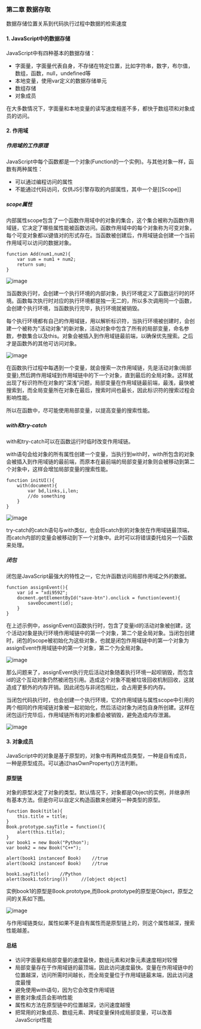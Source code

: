 ### 第二章 数据存取

数据存储位置关系到代码执行过程中数据的检索速度

#### 1. JavaScript中的数据存储

JavaScript中有四种基本的数据存储：

- 字面量，字面量代表自身，不存储在特定位置，比如字符串，数字，布尔值，数组，函数，null，undefined等
- 本地变量，使用var定义的数据存储单元
- 数组存储
- 对象成员

在大多数情况下，字面量和本地变量的读写速度相差不多，都快于数组项和对象成员的访问。

#### 2. 作用域

##### 作用域的工作原理

JavaScript中每个函数都是一个对象(Function的一个实例)。与其他对象一样，函数有两种属性：

- 可以通过编程访问的属性
- 不能通过代码访问，仅供JS引擎存取的内部属性，其中一个是[[Scope]]

##### scope属性

内部属性scope包含了一个函数作用域中的对象的集合，这个集合被称为函数作用域链，它决定了哪些属性能被函数访问。函数作用域中的每个对象称为可变对象，每个可变对象都以键值对的形式存在。当函数被创建后，作用域链会创建一个当前作用域可以访问的数据对象。

```
function Add(num1,num2){
	var sum = num1 + num2;
	return sum;
}
```

![image](https://github.com/xswei/JavaScript_Faster/blob/master/Data_Access/images/add.png)

当函数执行时，会创建一个执行环境的内部对象，执行环境定义了函数运行时的环境。函数每次执行时对应的执行环境都是独一无二的，所以多次调用同一个函数，会创建个执行环境，当函数执行完毕，执行环境就被销毁。

每个执行环境都有自己的作用域链，用以解析标识符，当执行环境被创建时，会创建一个被称为"活动对象"的新对象，活动对象中包含了所有的局部变量，命名参数，参数集合以及this。对象会被插入到作用域链最前端，以确保优先搜索。之后才是函数外的其他可访问对象。


![image](https://github.com/xswei/JavaScript_Faster/blob/master/Data_Access/images/add_run.png)

在函数执行过程中每遇到一个变量，就会搜索一次作用域链，先是活动对象(局部变量),然后跨作用域域到作用域链中的下一个对象，直到最后的全局对象。这样就出现了标识符所在对象的"深浅"问题，局部变量在作用域链最前端，最浅，最快被搜索到，而全局变量所在对象在最后，搜索时间也最长，因此标识符的搜索过程会影响性能。

所以在函数中，尽可能使用局部变量，以提高变量的搜索性能。

##### with和try-catch

with和try-catch可以在函数运行时临时改变作用域链。

with语句会给对象的所有属性创建一个变量，当执行到with时，with所包含的对象会被插入到作用域链的最前端，而原本在最前端的局部变量对象则会被移动到第二个对象中，这样会增加局部变量的搜索性能。

```
function initUI(){
	with(document){
		var bd,links,i,len;
		//do something
	}
}
```

![image](https://github.com/xswei/JavaScript_Faster/blob/master/Data_Access/images/with.png)


try-catch的catch语句与with类似，也会将catch到的对象放在作用域链最顶端，而catch内部的变量会被移动到下一个对象中。此时可以将错误委托给另一个函数来处理。

##### 闭包

闭包是JavaScript最强大的特性之一，它允许函数访问局部作用域之外的数据。

```
function assignEvent(){
	var id = "xdi9592";
	docment.getElementById("save-btn").onclick = function(event){
		saveDocument(id);
	}
}
```
在上述示例中，assignEvent()函数执行时，包含了变量id的活动对象被创建，这个活动对象是执行环境作用域链中的第一个对象，第二个是全局对象。当闭包创建时，闭包的scope被初始化为这些对象，也就是闭包作用域链中的第一个对象为assignEvent作用域链中的第一个对象，第二个为全局对象。

![image](https://github.com/xswei/JavaScript_Faster/blob/master/Data_Access/images/assignEvents.png)


那么问题来了，assignEvent执行完后活动对象随着执行环境一起呗销毁，而包含id的这个互动对象仍然被闭包引用。造成这个对象不能被垃圾回收机制回收，这就造成了额外的内存开销。因此闭包与非闭包相比，会占用更多的内存。

当闭包代码执行时，也会创建一个执行环境，它的作用域链与属性scope中引用的两个相同的作用域链对象被一起初始化，然后活动对象为闭包自身所创建。这样在闭包运行完毕后，作用域链所有的对象都会被销毁，避免造成内存泄漏。

![image](https://github.com/xswei/JavaScript_Faster/blob/master/Data_Access/images/bibao_run.png)

#### 3. 对象成员

JavaScript中的对象是基于原型的，对象中有两种成员类型，一种是自有成员，一种是原型成员。可以通过hasOwnProperty()方法判断。

#### 原型链

对象的原型决定了对象的类型。默认情况下，对象都是Object的实例，并继承所有基本方法。但是你可以自定义构造函数来创建另一种类型的原型。

```
function Book(title){
	this.title = title;
}
Book.prototype.sayTitle = function(){
	alert(this.title);
}
var book1 = new Book("Python");
var book2 = new Book("C++");

alert(book1 instanceof Book)	//true
alert(book2 instanceof Book)	//true

book1.sayTitle() 	//Python
alert(book1.toString()) 	//[object object]

```

实例book1的原型是Book.prototype,而Book.prototype的原型是Object，原型之间的关系如下图。

![image](https://github.com/xswei/JavaScript_Faster/blob/master/Data_Access/images/prototype.png)


与作用域链类似，属性如果不是自有属性而是原型链上的，则这个属性越深，搜索性能越差。

#### 总结

- 访问字面量和局部变量的速度最快，数组元素和对象元素速度相对较慢
- 局部变量存在于作用域链的最顶端，因此访问速度最快。变量在作用域链中的位置越深，访问所需时间越长，而全局变量位于作用域链最末端，因此访问速度最慢
- 避免使用with语句，因为它会改变作用域链
- 嵌套对象成员会影响性能
- 属性和方法在原型链中的位置越深，访问速度越慢
- 把常用的对象成员、数组元素、跨域变量保持成局部变量，可以改善JavaScript性能
